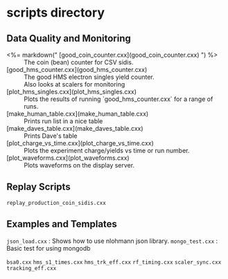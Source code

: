# scripts directory

## Data Quality  and Monitoring 

<dl>
<dt>
<%= markdown("
[good_coin_counter.cxx](good_coin_counter.cxx)
  ") %>
</dt>
<dd>  The coin (bean) counter for CSV sidis.</dd>

<dt>[good_hms_counter.cxx](good_hms_counter.cxx)</dt>
<dd>   The good HMS electron singles yield counter.</dd>
<dd>   Also looks at scalers for monitoring</dd>
<dt>[plot_hms_singles.cxx](plot_hms_singles.cxx)</dt>
<dd>   Plots the results of running `good_hms_counter.cxx` for a range of runs.</dd>

<dt>[make_human_table.cxx](make_human_table.cxx)</dt>
<dd>   Prints run list in a nice table</dd>

<dt>[make_daves_table.cxx](make_daves_table.cxx)</dt>
<dd>   Prints Dave's table</dd>

<dt>[plot_charge_vs_time.cxx](plot_charge_vs_time.cxx)</dt>
<dd>   Plots the experiment charge/yields vs time or run number.</dd>

<dt>[plot_waveforms.cxx](plot_waveforms.cxx)</dt>
<dd>   Plots waveforms on the display server.</dd>
</dl>

## Replay Scripts

`replay_production_coin_sidis.cxx`

## Examples and Templates

`json_load.cxx`
:   Shows how to use nlohmann json library.
`mongo_test.cxx`
:   Basic test for using mongodb



`bsa0.cxx`
`hms_s1_times.cxx`
`hms_trk_eff.cxx`
`rf_timing.cxx`
`scaler_sync.cxx`
`tracking_eff.cxx`

